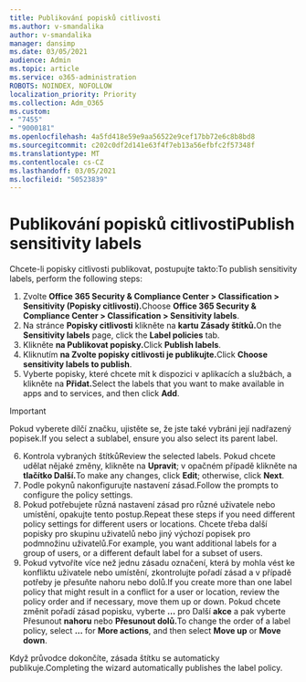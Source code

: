 ```yaml
---
title: Publikování popisků citlivosti
ms.author: v-smandalika
author: v-smandalika
manager: dansimp
ms.date: 03/05/2021
audience: Admin
ms.topic: article
ms.service: o365-administration
ROBOTS: NOINDEX, NOFOLLOW
localization_priority: Priority
ms.collection: Adm_O365
ms.custom:
- "7455"
- "9000181"
ms.openlocfilehash: 4a5fd418e59e9aa56522e9cef17bb72e6c8b8bd8
ms.sourcegitcommit: c202c0df2d141e63f4f7eb13a56efbfc2f57348f
ms.translationtype: MT
ms.contentlocale: cs-CZ
ms.lasthandoff: 03/05/2021
ms.locfileid: "50523839"
---
```

# <a name="publish-sensitivity-labels"></a><span data-ttu-id="e65ec-102">Publikování popisků citlivosti</span><span class="sxs-lookup"><span data-stu-id="e65ec-102">Publish sensitivity labels</span></span>

<span data-ttu-id="e65ec-103">Chcete-li popisky citlivosti publikovat, postupujte takto:</span><span class="sxs-lookup"><span data-stu-id="e65ec-103">To publish sensitivity labels, perform the following steps:</span></span>

1. <span data-ttu-id="e65ec-104">Zvolte **Office 365 Security & Compliance Center > Classification > Sensitivity (Popisky citlivosti).**</span><span class="sxs-lookup"><span data-stu-id="e65ec-104">Choose **Office 365 Security & Compliance Center > Classification > Sensitivity labels**.</span></span>
2. <span data-ttu-id="e65ec-105">Na stránce **Popisky citlivosti** klikněte na **kartu Zásady štítků.**</span><span class="sxs-lookup"><span data-stu-id="e65ec-105">On the **Sensitivity labels** page, click the **Label policies** tab.</span></span>
3. <span data-ttu-id="e65ec-106">Klikněte **na Publikovat popisky.**</span><span class="sxs-lookup"><span data-stu-id="e65ec-106">Click **Publish labels**.</span></span>
4. <span data-ttu-id="e65ec-107">Kliknutím **na Zvolte popisky citlivosti je publikujte.**</span><span class="sxs-lookup"><span data-stu-id="e65ec-107">Click **Choose sensitivity labels to publish**.</span></span> 
5. <span data-ttu-id="e65ec-108">Vyberte popisky, které chcete mít k dispozici v aplikacích a službách, a klikněte na **Přidat.**</span><span class="sxs-lookup"><span data-stu-id="e65ec-108">Select the labels that you want to make available in apps and to services, and then click **Add**.</span></span>
> [!IMPORTANT]
> <span data-ttu-id="e65ec-109">Pokud vyberete dílčí značku, ujistěte se, že jste také vybráni její nadřazený popisek.</span><span class="sxs-lookup"><span data-stu-id="e65ec-109">If you select a sublabel, ensure you also select its parent label.</span></span>
6. <span data-ttu-id="e65ec-110">Kontrola vybraných štítků</span><span class="sxs-lookup"><span data-stu-id="e65ec-110">Review the selected labels.</span></span> <span data-ttu-id="e65ec-111">Pokud chcete udělat nějaké změny, klikněte na **Upravit**; v opačném případě klikněte na **tlačítko Další.**</span><span class="sxs-lookup"><span data-stu-id="e65ec-111">To make any changes, click **Edit**; otherwise, click **Next**.</span></span>
7. <span data-ttu-id="e65ec-112">Podle pokynů nakonfigurujte nastavení zásad.</span><span class="sxs-lookup"><span data-stu-id="e65ec-112">Follow the prompts to configure the policy settings.</span></span>
8. <span data-ttu-id="e65ec-113">Pokud potřebujete různá nastavení zásad pro různé uživatele nebo umístění, opakujte tento postup.</span><span class="sxs-lookup"><span data-stu-id="e65ec-113">Repeat these steps if you need different policy settings for different users or locations.</span></span> <span data-ttu-id="e65ec-114">Chcete třeba další popisky pro skupinu uživatelů nebo jiný výchozí popisek pro podmnožinu uživatelů.</span><span class="sxs-lookup"><span data-stu-id="e65ec-114">For example, you want additional labels for a group of users, or a different default label for a subset of users.</span></span>
9. <span data-ttu-id="e65ec-115">Pokud vytvoříte více než jednu zásadu označení, která by mohla vést ke konfliktu uživatele nebo umístění, zkontrolujte pořadí zásad a v případě potřeby je přesuňte nahoru nebo dolů.</span><span class="sxs-lookup"><span data-stu-id="e65ec-115">If you create more than one label policy that might result in a conflict for a user or location, review the policy order and if necessary, move them up or down.</span></span> <span data-ttu-id="e65ec-116">Pokud chcete změnit pořadí zásad popisku, vyberte **...** pro Další **akce** a pak vyberte Přesunout **nahoru** nebo **Přesunout dolů.**</span><span class="sxs-lookup"><span data-stu-id="e65ec-116">To change the order of a label policy, select **...** for **More actions**, and then select **Move up** or **Move down**.</span></span>

<span data-ttu-id="e65ec-117">Když průvodce dokončíte, zásada štítku se automaticky publikuje.</span><span class="sxs-lookup"><span data-stu-id="e65ec-117">Completing the wizard automatically publishes the label policy.</span></span>

